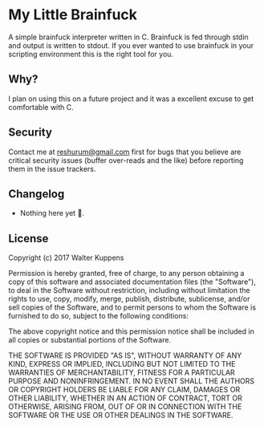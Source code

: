 # My Little Brainfuck

A simple brainfuck interpreter written in C. Brainfuck is fed through stdin and
output is written to stdout. If you ever wanted to use brainfuck in your
scripting environment this is the right tool for you.

## Why?

I plan on using this on a future project and it was a excellent excuse to get
comfortable with C.

## Security

Contact me at reshurum@gmail.com first for bugs that you believe are critical
security issues (buffer over-reads and the like) before reporting them in the
issue trackers.

## Changelog

* Nothing here yet 🔨.

## License

Copyright (c) 2017 Walter Kuppens

Permission is hereby granted, free of charge, to any person obtaining a copy
of this software and associated documentation files (the "Software"), to deal
in the Software without restriction, including without limitation the rights
to use, copy, modify, merge, publish, distribute, sublicense, and/or sell
copies of the Software, and to permit persons to whom the Software is
furnished to do so, subject to the following conditions:

The above copyright notice and this permission notice shall be included in all
copies or substantial portions of the Software.

THE SOFTWARE IS PROVIDED "AS IS", WITHOUT WARRANTY OF ANY KIND, EXPRESS OR
IMPLIED, INCLUDING BUT NOT LIMITED TO THE WARRANTIES OF MERCHANTABILITY,
FITNESS FOR A PARTICULAR PURPOSE AND NONINFRINGEMENT. IN NO EVENT SHALL THE
AUTHORS OR COPYRIGHT HOLDERS BE LIABLE FOR ANY CLAIM, DAMAGES OR OTHER
LIABILITY, WHETHER IN AN ACTION OF CONTRACT, TORT OR OTHERWISE, ARISING FROM,
OUT OF OR IN CONNECTION WITH THE SOFTWARE OR THE USE OR OTHER DEALINGS IN THE
SOFTWARE.
